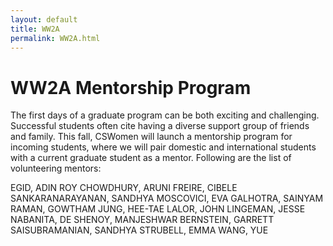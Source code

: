 ```yaml
---
layout: default
title: WW2A
permalink: WW2A.html
---
```


# WW2A Mentorship Program
The first days of a graduate program can be both exciting and challenging. Successful students often cite having a diverse support group of friends and family.
This fall, CSWomen will launch a mentorship program for incoming students, where we will pair domestic and international students with a current graduate student as a mentor. 
Following are the list of volunteering mentors:

EGID, ADIN
ROY CHOWDHURY, ARUNI
FREIRE, CIBELE
SANKARANARAYANAN, SANDHYA
MOSCOVICI, EVA
GALHOTRA, SAINYAM
RAMAN, GOWTHAM
JUNG, HEE-TAE
LALOR, JOHN
LINGEMAN, JESSE
NABANITA, DE
SHENOY, MANJESHWAR
BERNSTEIN, GARRETT
SAISUBRAMANIAN, SANDHYA
STRUBELL, EMMA
WANG, YUE

